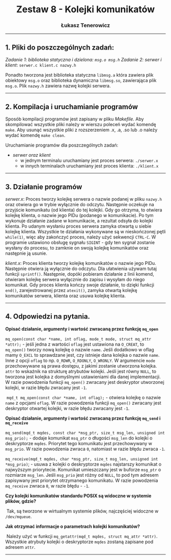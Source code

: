 <div align="center"><h1>Zestaw 8 - Kolejki komunikatów</h1></div>

<div align="center"><h3>Łukasz Tenerowicz</h3></div>

* * *

## 1\. Pliki do poszczególnych zadań:

_Zadanie 1: biblioteka statyczna i dzielona: `msg.o msg.h`
Zadanie 2: serwer i klient_: `serwer.c klient.c nazwy.h`  

Ponadto tworzona jest biblioteka statyczna `libmsg.a` która zawiera plik obiektowy `msg.o` oraz biblioteka dynamiczna `libmsg.so`, zawierająca plik `msg.o`.
Plik `nazwy.h` zawiera nazwę kolejki serwera.

* * *

## 2\. Kompilacja i uruchamianie programów

Sposób kompilacji programów jest zapisany w pliku _Makefile_. Aby skompilować wszystkie pliki należy w wierszu poleceń wydać komendę `make`. Aby usunąć wszystkie pliki z rozszerzeniem .x, .a, .so lub .o należy wydać komendę `make clean`.

Uruchamianie programów dla poszczególnych zadań:

- _serwer oraz klient_
  - w jednym terminalu uruchamiany jest proces serwera: `./serwer.x`
  - w innych terminalach uruchamiany jest proces klienta: `./klient.x`

***

## 3. Działanie programów ##

_serwer.x_:
	Proces tworzy kolejkę serwera o nazwie podanej w pliku `nazwy.h` oraz otwiera go w trybie wyłącznie do odczytu. Następnie oczekuje na przyjście komunikatu (od klienta) do tej kolejki. Gdy go otrzyma, to otwiera kolejkę klienta, o nazwie jego PIDu (podanego w komunikacie). Po tym wykonuje działanie zadane w komunikacie, a rezultat odsyła do kolejki klienta. Po udanym wysłaniu proces serwera zamyka otwartą u siebie kolejkę klienta. Wszystkie te działania wykonywane są w nieskończonej pętli `while(1)`, więc aby zakończyć proces, należy użyć sekwencji `CTRL-C`. W programie ustawiono obsługę sygnału `SIGINT` - gdy ten sygnał zostanie wysłany do procesu, to zamknie on swoją kolejkę komunikatów oraz następnie ją usunie.

_klient.x_:
	Proces klienta tworzy kolejkę komunikatów o nazwie jego PIDu. Następnie otwiera ją wyłącznie do odczytu. Dla ułatwienia używam tutaj funkcji `sprintf()`.  Następnie, dopóki pobieram działanie z linii komend, otwieram kolejkę serwera wyłącznie do zapisu i wysyłam do niego komunikat. Gdy proces klienta kończy swoje działanie, to dzięki funkcji `end()`,  zarejestrowanej przez `atexit()`,  zamyka otwartą kolejkę komunikatów serwera, klienta oraz usuwa kolejkę klienta.

***

## 4. Odpowiedzi na pytania.

**Opisać działanie, argumenty i wartość zwracaną przez funkcję `mq_open`**

​	`mq_open(const char *name, int oflag, mode_t mode, struct mq_attr *attr);` - jeśli jedna z wartości `oflag` jest ustawiona na `O_CREAT`, to `mq_open()` tworzy nową kolejkę o nazwie `name`. Jeśli dodatkowo w oflag mamy `O_EXCL` to sprawdzane jest, czy istnieje dana kolejka o nazwie `name`. Inne z opcji `oflag` to np. `O_RDWR`, `O_RDONLY`, `O_WRONLY`. W argumencie `mode` przechowywane są prawa dostępu, z jakimi zostanie utworzona kolejka. `attr` to wskaźnik na strukturę atrybutów kolejki. Jeśli jest równy `NULL`, to tworzona jest kolejka z domyślnymi ustawieniami dla danej implementacji.
​	W razie powodzenia funkcji `mq_open()` zwracany jest deskryptor utworzonej kolejki, w razie błędu zwracany jest `-1`.

​	`mqd_t mq_open(const char *name, int oflag);` - otwiera kolejkę o nazwie `name` z opcjami `oflag`. W razie powodzenia funkcji `mq_open()` zwracany jest deskryptor otwartej kolejki, w razie błędu zwracany jest `-1`.



**Opisać działanie, argumenty i wartość zwracaną przez funkcję `mq_send` i `mq_receive`**

​	`mq_send(mqd_t mqdes, const char *msg_ptr, size_t msg_len, unsigned int msg_prio);` - dodaje komunikat `msq_ptr` o długości `msg_len` do kolejki o deskryptorze `mqdes`. Priorytet tego komunikatu jest przechowywany w `msg_prio`. W razie powodzenia zwraca `0`, natomiast w razie błędu zwraca `-1`.

​	`mq_receive(mqd_t mqdes, char *msg_ptr, size_t msg_len, unsigned int *msg_prio)`; - usuwa z kolejki o deskryptorze `mqdes` najstarszy komunikat o najwyższym priorytecie. Komunikat umieszczany jest w buforze `msg_ptr` o rozmiarze `msg_len`. Jeśli `msg_prio` jest różny od `NULL`, to pod tym adresem zapisywany jest priorytet otrzymanego komunikatu. W razie powodzenia `mq_receive` zwraca `0`, w razie błędu - `-1`.



**Czy kolejki komunikatów standardu POSIX są widoczne w systemie plików, gdzie?**

​	Tak, są tworzone w wirtualnym systemie plików, najczęściej widoczne w `/dev/mqueue`.



**Jak otrzymać informacje o parametrach kolejki komunikatów?**

​	Należy użyć w funkcji `mq_getattr(mqd_t mqdes, struct mq_attr *attr)`. Wszystkie atrybuty kolejki o deskryptorze `mqdes` zostaną zapisane pod adresem `attr`.

* * *